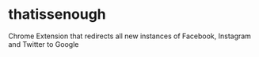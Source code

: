 # thatissenough
Chrome Extension that redirects all new instances of Facebook, Instagram and Twitter to Google
